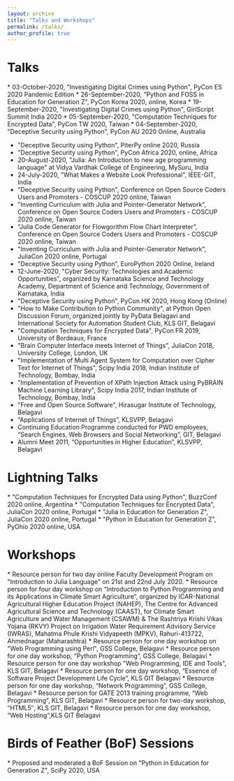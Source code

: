 ```yaml
---
layout: archive
title: "Talks and Workshops"
permalink: /talks/
author_profile: true
---
```


<h1>Talks</h1>
* 03-October-2020, "Investigating Digital Crimes using Python", PyCon ES 2020 Pandemic Edition
* 26-September-2020, "Python and FOSS in Education for Generation Z", PyCon Korea 2020, online, Korea
* 19-September-2020, "Investigating Digital Crimes using Python", GirlScript Summit India 2020
* 05-September-2020, "Computation Techniques for Encrypted Data", PyCon TW 2020, Taiwan
* 04-September-2020, "Deceptive Security using Python", PyCon AU 2020 Online, Australia

* "Deceptive Security using Python", PiterPy online 2020, Russia
* "Deceptive Security using Python", PyCon Africa 2020, online, Africa
* 20-August-2020, "Julia: An Introduction to new age programming language" at Vidya Vardhak College of Engineering, MySuru, India
* 24-July-2020, "What Makes a Website Look Professional", IEEE-GIT, India
* "Deceptive Security using Python", Conference on Open Source Coders Users and Promoters - COSCUP 2020 online, Taiwan
* "Inventing Curriculum with Julia and Pointer-Generator Network", Conference on Open Source Coders Users and Promoters - COSCUP 2020 online, Taiwan
* "Julia Code Generator for Flowgorithm Flow Chart Interpreter", Conference on Open Source Coders Users and Promoters - COSCUP 2020 online, Taiwan
* "Inventing Curriculum with Julia and Pointer-Generator Network", JuliaCon 2020 online, Portugal 
* "Deceptive Security using Python", EuroPython 2020 Online, Ireland 
* 12-June-2020, "Cyber Security: Technologies and Academic Opportunities", organized by Karnataka Science and Technology Academy, Department of Science and Technology, Government of Karnataka, India
* "Deceptive Security using Python", PyCon HK 2020, Hong Kong (Online)
* "How to Make Contribution to Python Community", at Python Open Discussion Forum, organized jointly by PyData Belagavi and International Society for Automation Student Club, KLS GIT, Belagavi
* "Computation Techniques for Encrypted Data", PyCon FR 2019, University of Bordeaux, France 
* "Brain Computer Interface meets Internet of Things", JuliaCon 2018, University College, London, UK
* "Implementation of Multi Agent System for Computation over Cipher Text for Internet of Things", Scipy India 2018, Indian Institute of Technology, Bombay, India
* "Implementation of Prevention of XPath Injection Attack using PyBRAIN Machine Learning Library", Scipy India 2017, Indian Institute of Technology, Bombay, India
* "Free and Open Source Software", Hirasugar Institute of Technology, Belagavi
* “Applications of Internet of Things”, KLSVPP, Belagavi
*	Continuing Education Programme conducted for PWD employees, “Search Engines, Web Browsers and Social Networking”, GIT, Belagavi
*	Alumni Meet 2011, “Opportunities in Higher Education”, KLSVPP, Belagavi

<h1>Lightning Talks</h1>
* "Computation Techniques for Encrypted Data using Python", BuzzConf 2020 online, Argentina
* "Computation Techniques for Encrypted Data", JuliaCon 2020 online, Portugal 
* "Julia in Education for Generation Z", JuliaCon 2020 online, Portugal 
* "Python in Education for Generation Z", PyOhio 2020 online, USA

<h1>Workshops</h1>
* Resource person for two day online Faculty Development Program on "Introduction to Julia Language" on 21st and 22nd July 2020. 
* Resource person for four day workshop on “Introduction to Python Programming and its Applications in Climate Smart Agriculture”, organized by ICAR-National Agricultural Higher Education Project (NAHEP), The Centre for Advanced Agricultural Science and Technology (CAAST), for Climate Smart Agriculture and Water Management (CSAWM) & The Rashtriya Krishi Vikas Yojana (RKVY) Project on
Irrigation Water Requirement Advisory Service (IWRAS), Mahatma Phule Krishi Vidyapeeth (MPKV), Rahuri-413722, Ahmednagar (Maharashtra) 
* Resource person for one day workshop on "Web Programming using Perl", GSS College, Belagavi
*	Resource person for one day workshop, “Python Programming”, GSS College, Belagavi
* Resource person for one day workshop "Web Programming, IDE and Tools", KLS GIT, Belagavi
*	Resource person for one day workshop, “Essence of Software Project Development Life Cycle”, KLS GIT Belagavi
* Resource person for one day workshop, “Network Programming”, GSS College, Belagavi
*	Resource person for GATE 2013 training programme, “Web Programming”, KLS GIT, Belagavi
*	Resource person for two-day workshop, “HTML5″, KLS GIT, Belagavi
*	Resource person for one day workshop, “Web Hosting”,KLS GIT Belagavi

<h1> Birds of Feather (BoF) Sessions</h1>
* Proposed and moderated a BoF Session on "Python in Education for Generation Z", SciPy 2020, USA

